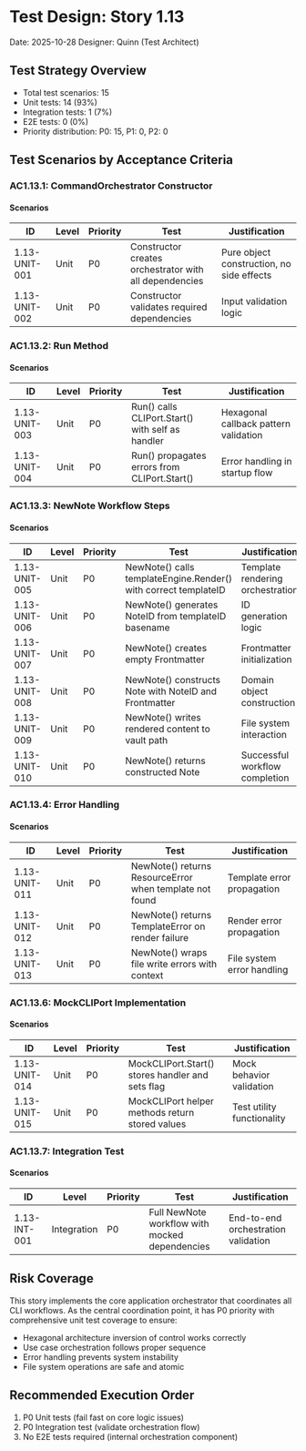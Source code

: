 # Test Design: Story 1.13

Date: 2025-10-28
Designer: Quinn (Test Architect)

## Test Strategy Overview

- Total test scenarios: 15
- Unit tests: 14 (93%)
- Integration tests: 1 (7%)
- E2E tests: 0 (0%)
- Priority distribution: P0: 15, P1: 0, P2: 0

## Test Scenarios by Acceptance Criteria

### AC1.13.1: CommandOrchestrator Constructor

#### Scenarios

| ID           | Level       | Priority | Test                      | Justification            |
| ------------ | ----------- | -------- | ------------------------- | ------------------------ |
| 1.13-UNIT-001 | Unit        | P0       | Constructor creates orchestrator with all dependencies | Pure object construction, no side effects |
| 1.13-UNIT-002 | Unit        | P0       | Constructor validates required dependencies | Input validation logic |

### AC1.13.2: Run Method

#### Scenarios

| ID           | Level       | Priority | Test                      | Justification            |
| ------------ | ----------- | -------- | ------------------------- | ------------------------ |
| 1.13-UNIT-003 | Unit        | P0       | Run() calls CLIPort.Start() with self as handler | Hexagonal callback pattern validation |
| 1.13-UNIT-004 | Unit        | P0       | Run() propagates errors from CLIPort.Start() | Error handling in startup flow |

### AC1.13.3: NewNote Workflow Steps

#### Scenarios

| ID           | Level       | Priority | Test                      | Justification            |
| ------------ | ----------- | -------- | ------------------------- | ------------------------ |
| 1.13-UNIT-005 | Unit        | P0       | NewNote() calls templateEngine.Render() with correct templateID | Template rendering orchestration |
| 1.13-UNIT-006 | Unit        | P0       | NewNote() generates NoteID from templateID basename | ID generation logic |
| 1.13-UNIT-007 | Unit        | P0       | NewNote() creates empty Frontmatter | Frontmatter initialization |
| 1.13-UNIT-008 | Unit        | P0       | NewNote() constructs Note with NoteID and Frontmatter | Domain object construction |
| 1.13-UNIT-009 | Unit        | P0       | NewNote() writes rendered content to vault path | File system interaction |
| 1.13-UNIT-010 | Unit        | P0       | NewNote() returns constructed Note | Successful workflow completion |

### AC1.13.4: Error Handling

#### Scenarios

| ID           | Level       | Priority | Test                      | Justification            |
| ------------ | ----------- | -------- | ------------------------- | ------------------------ |
| 1.13-UNIT-011 | Unit        | P0       | NewNote() returns ResourceError when template not found | Template error propagation |
| 1.13-UNIT-012 | Unit        | P0       | NewNote() returns TemplateError on render failure | Render error propagation |
| 1.13-UNIT-013 | Unit        | P0       | NewNote() wraps file write errors with context | File system error handling |

### AC1.13.6: MockCLIPort Implementation

#### Scenarios

| ID           | Level       | Priority | Test                      | Justification            |
| ------------ | ----------- | -------- | ------------------------- | ------------------------ |
| 1.13-UNIT-014 | Unit        | P0       | MockCLIPort.Start() stores handler and sets flag | Mock behavior validation |
| 1.13-UNIT-015 | Unit        | P0       | MockCLIPort helper methods return stored values | Test utility functionality |

### AC1.13.7: Integration Test

#### Scenarios

| ID           | Level       | Priority | Test                      | Justification            |
| ------------ | ----------- | -------- | ------------------------- | ------------------------ |
| 1.13-INT-001  | Integration | P0       | Full NewNote workflow with mocked dependencies | End-to-end orchestration validation |

## Risk Coverage

This story implements the core application orchestrator that coordinates all CLI workflows. As the central coordination point, it has P0 priority with comprehensive unit test coverage to ensure:

- Hexagonal architecture inversion of control works correctly
- Use case orchestration follows proper sequence
- Error handling prevents system instability
- File system operations are safe and atomic

## Recommended Execution Order

1. P0 Unit tests (fail fast on core logic issues)
2. P0 Integration test (validate orchestration flow)
3. No E2E tests required (internal orchestration component)
